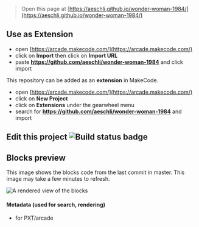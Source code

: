  


> Open this page at [https://aeschli.github.io/wonder-woman-1984/](https://aeschli.github.io/wonder-woman-1984/)

## Use as Extension



* open [https://arcade.makecode.com/](https://arcade.makecode.com/)
* click on **Import** then click on **Import URL**
* paste **https://github.com/aeschli/wonder-woman-1984** and click import

This repository can be added as an **extension** in MakeCode.

* open [https://arcade.makecode.com/](https://arcade.makecode.com/)
* click on **New Project**
* click on **Extensions** under the gearwheel menu
* search for **https://github.com/aeschli/wonder-woman-1984** and import

## Edit this project ![Build status badge](https://github.com/aeschli/wonder-woman-1984/workflows/MakeCode/badge.svg)



## Blocks preview

This image shows the blocks code from the last commit in master.
This image may take a few minutes to refresh.

![A rendered view of the blocks](https://github.com/aeschli/wonder-woman-1984/raw/master/.github/makecode/blocks.png)

#### Metadata (used for search, rendering)

* for PXT/arcade
<script src="https://makecode.com/gh-pages-embed.js"></script><script>makeCodeRender("{{ site.makecode.home_url }}", "{{ site.github.owner_name }}/{{ site.github.repository_name }}");</script>
